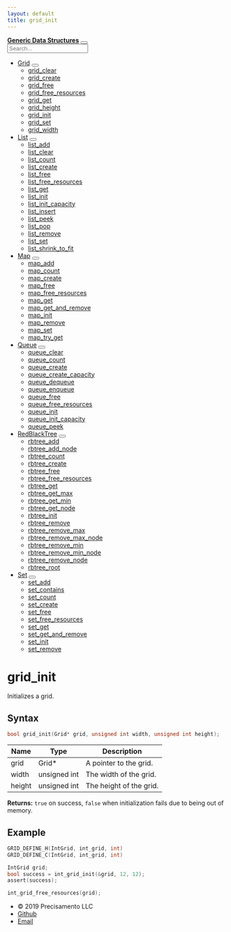 ```yaml
---
layout: default
title: grid_init
---
```

<div class="row">
<div class="col-md-3 side-nav text-light">
<nav class="navbar-dark">
<div class="d-inline-flex justify-content-between justify-content-md-center align-items-center w-100 py-2">
<b><a href="{{site.url}}/">Generic Data Structures</a></b>
<button class="side-nav-button" type="button" data-toggle="collapse" data-target="#sidenav-container">
<span class="side-nav-button-image"></span>
</button>
</div>
<div class="collapse" id="sidenav-container">
<div class="d-flex justify-content-center">
<input class="form - control" type="text" name="search" id="search" placeholder="Search..." aria-label="Search">
</div>
<ul id="search-results" style="display: hidden;"></ul>
<ul id="nav-items">
<li>
<a href="{{site.url}}/grid">Grid</a>
<button class="nav-dropdown active"></button>
<ul class="nav-dropdown-container" style="display: block;">
<li>
<a href="{{site.url}}/grid/grid-clear">grid_clear</a>
</li>
<li>
<a href="{{site.url}}/grid/grid-create">grid_create</a>
</li>
<li>
<a href="{{site.url}}/grid/grid-free">grid_free</a>
</li>
<li>
<a href="{{site.url}}/grid/grid-free-resources">grid_free_resources</a>
</li>
<li>
<a href="{{site.url}}/grid/grid-get">grid_get</a>
</li>
<li>
<a href="{{site.url}}/grid/grid-height">grid_height</a>
</li>
<li>
<a href="{{site.url}}/grid/grid-init">grid_init</a>
</li>
<li>
<a href="{{site.url}}/grid/grid-set">grid_set</a>
</li>
<li>
<a href="{{site.url}}/grid/grid-width">grid_width</a>
</li>
</ul>
</li>
<li>
<a href="{{site.url}}/list">List</a>
<button class="nav-dropdown"></button>
<ul class="nav-dropdown-container">
<li>
<a href="{{site.url}}/list/list-add">list_add</a>
</li>
<li>
<a href="{{site.url}}/list/list-clear">list_clear</a>
</li>
<li>
<a href="{{site.url}}/list/list-count">list_count</a>
</li>
<li>
<a href="{{site.url}}/list/list-create">list_create</a>
</li>
<li>
<a href="{{site.url}}/list/list-free">list_free</a>
</li>
<li>
<a href="{{site.url}}/list/list-free-resources">list_free_resources</a>
</li>
<li>
<a href="{{site.url}}/list/list-get">list_get</a>
</li>
<li>
<a href="{{site.url}}/list/list-init">list_init</a>
</li>
<li>
<a href="{{site.url}}/list/list-init-capacity">list_init_capacity</a>
</li>
<li>
<a href="{{site.url}}/list/list-insert">list_insert</a>
</li>
<li>
<a href="{{site.url}}/list/list-peek">list_peek</a>
</li>
<li>
<a href="{{site.url}}/list/list-pop">list_pop</a>
</li>
<li>
<a href="{{site.url}}/list/list-remove">list_remove</a>
</li>
<li>
<a href="{{site.url}}/list/list-set">list_set</a>
</li>
<li>
<a href="{{site.url}}/list/list-shrink-to-fit">list_shrink_to_fit</a>
</li>
</ul>
</li>
<li>
<a href="{{site.url}}/map">Map</a>
<button class="nav-dropdown"></button>
<ul class="nav-dropdown-container">
<li>
<a href="{{site.url}}/map/map-add">map_add</a>
</li>
<li>
<a href="{{site.url}}/map/map-count">map_count</a>
</li>
<li>
<a href="{{site.url}}/map/map-create">map_create</a>
</li>
<li>
<a href="{{site.url}}/map/map-free">map_free</a>
</li>
<li>
<a href="{{site.url}}/map/map-free-resources">map_free_resources</a>
</li>
<li>
<a href="{{site.url}}/map/map-get">map_get</a>
</li>
<li>
<a href="{{site.url}}/map/map-get-and-remove">map_get_and_remove</a>
</li>
<li>
<a href="{{site.url}}/map/map-init">map_init</a>
</li>
<li>
<a href="{{site.url}}/map/map-remove">map_remove</a>
</li>
<li>
<a href="{{site.url}}/map/map-set">map_set</a>
</li>
<li>
<a href="{{site.url}}/map/map-try-get">map_try_get</a>
</li>
</ul>
</li>
<li>
<a href="{{site.url}}/queue">Queue</a>
<button class="nav-dropdown"></button>
<ul class="nav-dropdown-container">
<li>
<a href="{{site.url}}/queue/queue-clear">queue_clear</a>
</li>
<li>
<a href="{{site.url}}/queue/queue-count">queue_count</a>
</li>
<li>
<a href="{{site.url}}/queue/queue-create">queue_create</a>
</li>
<li>
<a href="{{site.url}}/queue/queue-create-capacity">queue_create_capacity</a>
</li>
<li>
<a href="{{site.url}}/queue/queue-dequeue">queue_dequeue</a>
</li>
<li>
<a href="{{site.url}}/queue/queue-enqueue">queue_enqueue</a>
</li>
<li>
<a href="{{site.url}}/queue/queue-free">queue_free</a>
</li>
<li>
<a href="{{site.url}}/queue/queue-free-resources">queue_free_resources</a>
</li>
<li>
<a href="{{site.url}}/queue/queue-init">queue_init</a>
</li>
<li>
<a href="{{site.url}}/queue/queue-init-capacity">queue_init_capacity</a>
</li>
<li>
<a href="{{site.url}}/queue/queue-peek">queue_peek</a>
</li>
</ul>
</li>
<li>
<a href="{{site.url}}/redblacktree">RedBlackTree</a>
<button class="nav-dropdown"></button>
<ul class="nav-dropdown-container">
<li>
<a href="{{site.url}}/redblacktree/rbtree-add">rbtree_add</a>
</li>
<li>
<a href="{{site.url}}/redblacktree/rbtree-add-node">rbtree_add_node</a>
</li>
<li>
<a href="{{site.url}}/redblacktree/rbtree-count">rbtree_count</a>
</li>
<li>
<a href="{{site.url}}/redblacktree/rbtree-create">rbtree_create</a>
</li>
<li>
<a href="{{site.url}}/redblacktree/rbtree-free">rbtree_free</a>
</li>
<li>
<a href="{{site.url}}/redblacktree/rbtree-free-resources">rbtree_free_resources</a>
</li>
<li>
<a href="{{site.url}}/redblacktree/rbtree-get">rbtree_get</a>
</li>
<li>
<a href="{{site.url}}/redblacktree/rbtree-get-max">rbtree_get_max</a>
</li>
<li>
<a href="{{site.url}}/redblacktree/rbtree-get-min">rbtree_get_min</a>
</li>
<li>
<a href="{{site.url}}/redblacktree/rbtree-get-node">rbtree_get_node</a>
</li>
<li>
<a href="{{site.url}}/redblacktree/rbtree-init">rbtree_init</a>
</li>
<li>
<a href="{{site.url}}/redblacktree/rbtree-remove">rbtree_remove</a>
</li>
<li>
<a href="{{site.url}}/redblacktree/rbtree-remove-max">rbtree_remove_max</a>
</li>
<li>
<a href="{{site.url}}/redblacktree/rbtree-remove-max-node">rbtree_remove_max_node</a>
</li>
<li>
<a href="{{site.url}}/redblacktree/rbtree-remove-min">rbtree_remove_min</a>
</li>
<li>
<a href="{{site.url}}/redblacktree/rbtree-remove-min-node">rbtree_remove_min_node</a>
</li>
<li>
<a href="{{site.url}}/redblacktree/rbtree-remove-node">rbtree_remove_node</a>
</li>
<li>
<a href="{{site.url}}/redblacktree/rbtree-root">rbtree_root</a>
</li>
</ul>
</li>
<li>
<a href="{{site.url}}/set">Set</a>
<button class="nav-dropdown"></button>
<ul class="nav-dropdown-container">
<li>
<a href="{{site.url}}/set/set-add">set_add</a>
</li>
<li>
<a href="{{site.url}}/set/set-contains">set_contains</a>
</li>
<li>
<a href="{{site.url}}/set/set-count">set_count</a>
</li>
<li>
<a href="{{site.url}}/set/set-create">set_create</a>
</li>
<li>
<a href="{{site.url}}/set/set-free">set_free</a>
</li>
<li>
<a href="{{site.url}}/set/set-free-resources">set_free_resources</a>
</li>
<li>
<a href="{{site.url}}/set/set-get">set_get</a>
</li>
<li>
<a href="{{site.url}}/set/set-get-and-remove">set_get_and_remove</a>
</li>
<li>
<a href="{{site.url}}/set/set-init">set_init</a>
</li>
<li>
<a href="{{site.url}}/set/set-remove">set_remove</a>
</li>
</ul>
</li>
</ul>
</div>
</nav>
</div>
<div class="col-md-3"></div>
<div class="col-md-8" markdown="1">

# grid_init

Initializes a grid.

## Syntax

```c
bool grid_init(Grid* grid, unsigned int width, unsigned int height);
```

| Name | Type | Description |
| --- | --- | --- |
| grid | Grid* | A pointer to the grid. |
| width | unsigned int | The width of the grid. |
| height | unsigned int | The height of the grid. |

**Returns:** `true` on success, `false` when initialization fails due to being out of memory.

## Example

```c
GRID_DEFINE_H(IntGrid, int_grid, int)
GRID_DEFINE_C(IntGrid, int_grid, int)

IntGrid grid;
bool success = int_grid_init(&grid, 12, 12);
assert(success);

int_grid_free_resources(grid);
```

<div class="py-2 border-top">
<div class="col-sm">
<ul class="list-inline">
<li class="list-inline-item">
&copy; 2019 Precisamento LLC
</li>
<li class="list-inline-item">
<a class="footer-link" href="https://github.com/mystborn">Github</a>
</li>
<li class="list-inline-item">
<a class="footer-link" href="mailto:precisamento@gmail.com">Email</a>
</li>
</ul>
</div>
</div>
</div>
</div>
